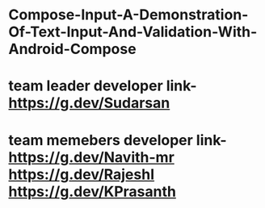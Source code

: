 # Compose-Input-A-Demonstration-Of-Text-Input-And-Validation-With-Android-Compose
#  team leader developer link-  https://g.dev/Sudarsan
#  team memebers developer link- https://g.dev/Navith-mr https://g.dev/RajeshI https://g.dev/KPrasanth
